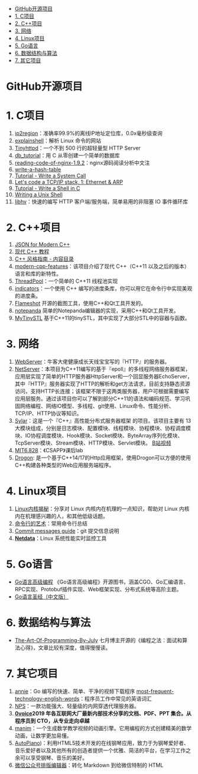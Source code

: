 <!--
 * @Author: JohnJeep
 * @Date: 2020-05-13 10:25:24
 * @LastEditTime: 2021-04-15 09:43:02
 * @LastEditors: Please set LastEditors
 * @Description: GitHub开源项目
--> 

<!-- TOC -->

- [GitHub开源项目](#github开源项目)
- [1. C项目](#1-c项目)
- [2. C++项目](#2-c项目)
- [3. 网络](#3-网络)
- [4. Linux项目](#4-linux项目)
- [5. Go语言](#5-go语言)
- [6. 数据结构与算法](#6-数据结构与算法)
- [7. 其它项目](#7-其它项目)

<!-- /TOC -->


# GitHub开源项目
# 1. C项目
1.  [ip2region](https://github.com/lionsoul2014/ip2region)：准确率99.9%的离线IP地址定位库，0.0x毫秒级查询
2.  [explainshell](https://www.explainshell.com/)：解析 Linux 命令的网站
3.  [Tinyhttpd](https://github.com/EZLippi/Tinyhttpd)：一个不到 500 行的超轻量型 HTTP Server
4.  [db_tutorial](https://github.com/cstack/db_tutorial)：用 C 从零创建一个简单的数据库
5.  [reading-code-of-nginx-1.9.2](https://github.com/y123456yz/reading-code-of-nginx-1.9.2)：nginx源码阅读分析中文注
6.  [write-a-hash-table](https://github.com/jamesroutley/write-a-hash-table)
7.  [Tutorial - Write a System Call](https://brennan.io/2016/11/14/kernel-dev-ep3/)
8.  [Let's code a TCP/IP stack, 1: Ethernet & ARP](https://www.saminiir.com/lets-code-tcp-ip-stack-1-ethernet-arp/)
9.  [Tutorial - Write a Shell in C](https://brennan.io/2015/01/16/write-a-shell-in-c/)
10.  [Writing a Unix Shell](https://indradhanush.github.io/blog/writing-a-unix-shell-part-1/)
11.  [libhv](https://github.com/ithewei/libhv)：快速的编写 HTTP 客户端/服务端，简单易用的非阻塞 IO 事件循环库


# 2. C++项目
1. [JSON for Modern C++](https://github.com/nlohmann/json)
2. [现代 C++ 教程](https://github.com/changkun/modern-cpp-tutorial)
3. [C++ 风格指南 - 内容目录](https://zh-google-styleguide.readthedocs.io/en/latest/google-cpp-styleguide/contents/)
4. [modern-cpp-features](https://github.com/AnthonyCalandra/modern-cpp-features/blob/master/CPP11.md)：该项目介绍了现代 C++（C++11 以及之后的版本）语言和库的新特性。
5. [ThreadPool](https://github.com/progschj/ThreadPool)：一个简单的 C++11 线程池实现
6. [indicators](https://github.com/p-ranav/indicators)：一个使用 C++ 编写的进度条库，你可以用它在命令行中实现美观的进度条。
7. [Flameshot](https://github.com/lupoDharkael/flameshot) 开源的截图工具，使用C++和Qt工具开发的。
8. [notepanda](https://github.com/ChungZH/notepanda)  简单的Notepanda编辑器的实现，采用C++和Qt工具开发。
9. [MyTinySTL](https://github.com/Alinshans/MyTinySTL) 基于C++11的tinySTL，其中实现了大部分STL中的容器与函数。



# 3. 网络
1. [WebServer](https://github.com/linyacool/WebServer)：牛客大佬健康成长天线宝宝写的『HTTP』的服务器。
2. [NetServer](https://github.com/chenshuaihao/NetServer)：本项目为C++11编写的基于『epoll』的多线程网络服务器框架，应用层实现了简单的HTTP服务器HttpServer和一个回显服务器EchoServer，其中『HTTP』服务器实现了HTTP的解析和get方法请求，目前支持静态资源访问，支持HTTP长连接；该框架不限于这两类服务器，用户可根据需要编写应用层服务。通过该项目你可以了解到部分C++11的语法和编码规范、学习巩固网络编程、网络IO模型、多线程、git使用、Linux命令、性能分析、TCP/IP、HTTP协议等知识。
3. [Sylar](https://github.com/sylar-yin/sylar)：这是一个『C++』高性能分布式服务器框架 的项目。该项目主要有 13 大模块组成，分别是日志模块、配置模块、线程模块、协程模块、协程调度模块、IO协程调度模块、Hook模块、Socket模块、ByteArray序列化模块、TcpServer模块、Stream模块、HTTP模块、Servlet模块。
[B站视频](https://www.bilibili.com/video/av53602631?from=search&seid=9029288577396826503)
4. [MIT6.828](https://github.com/woai3c/MIT6.828)：《CSAPP》课后lab
5. [Drogon](https://github.com/an-tao/drogon/blob/master/README.zh-CN.md): 是一个基于C++14/17的Http应用框架，使用Drogon可以方便的使用C++构建各种类型的Web应用服务端程序。 




# 4. Linux项目
1. [Linux内核揭秘](https://github.com/MintCN/linux-insides-zh)：分享对 Linux 内核内在机理的一点知识，帮助对 Linux 内核内在机理感兴趣的人，和其他低级话题。
2. [命令行的艺术](https://github.com/jlevy/the-art-of-command-line/blob/master/README-zh.md#%E6%97%A5%E5%B8%B8%E4%BD%BF%E7%94%A8)：常用命令行总结
3. [Commit messages guide](https://github.com/RomuloOliveira/commit-messages-guide/blob/master/README_zh-CN.md)：git 提交信息说明
4. **[Netdata](https://github.com/netdata/netdata)**：Linux 系统性能实时监控工具


# 5. Go语言
- [Go语言高级编程](https://github.com/chai2010/advanced-go-programming-book)  《Go语言高级编程》开源图书，涵盖CGO、Go汇编语言、RPC实现、Protobuf插件实现、Web框架实现、分布式系统等高阶主题。
- [Go语言圣经（中文版）](https://books.studygolang.com/gopl-zh/)


# 6. 数据结构与算法
- [The-Art-Of-Programming-By-July](https://github.com/julycoding/The-Art-Of-Programming-By-July) 七月博主开源的《编程之法：面试和算法心得》，文章比较有深度，值得慢慢读。



# 7. 其它项目
1.  [annie](https://github.com/iawia002/annie)：Go 编写的快速、简单、干净的视频下载程序
    [most-frequent-technology-english-words](https://github.com/Wei-Xia/most-frequent-technology-english-words)：程序员工作中常见的英语词汇	
2.  [NPS](https://github.com/ehang-io/nps)：一款功能强大、轻量级的内网穿透代理服务器。
3.  **[0voice](https://github.com/0voice)2019 年各互联网大厂最新内部技术分享的文档、PDF、PPT 集合。从程序员到 CTO，从专业走向卓越**
4.  [manim](https://github.com/3b1b/manim)：一个生成数学教学视频的动画引擎。它用编程的方式创建精美的数学动画，让数学更加易懂。
5.  [AutoPiano](https://github.com/WarpPrism/AutoPiano))：利用HTML5技术开发的在线钢琴应用，致力于为钢琴爱好者、音乐爱好者以及其他所有的创造者提供一个优雅、简洁的平台，在学习工作之余可以享受钢琴、音乐的美好。
6.  [微信公众号排版编辑器](https://github.com/lyricat/wechat-format)：转化 Markdown 到给微信特制的 HTML



